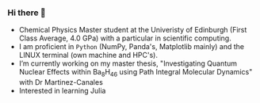 ### Hi there 👋

- Chemical Physics Master student at the Univeristy of Edinburgh (First Class Average, 4.0 GPa) with a particular in scientific computing.
- I am proficient in `Python` (NumPy, Panda's, Matplotlib mainly) and the LINUX terminal (own machine and HPC's).
- I’m currently working on my master thesis, "Investigating Quantum Nuclear Effects within Ba$_8$H$_{46}$ using Path Integral Molecular Dynamics" with Dr Martinez-Canales
- Interested in learning Julia

<!--
**aqnemo32/aqnemo32** is a ✨ _special_ ✨ repository because its `README.md` (this file) appears on your GitHub profile.


-->
